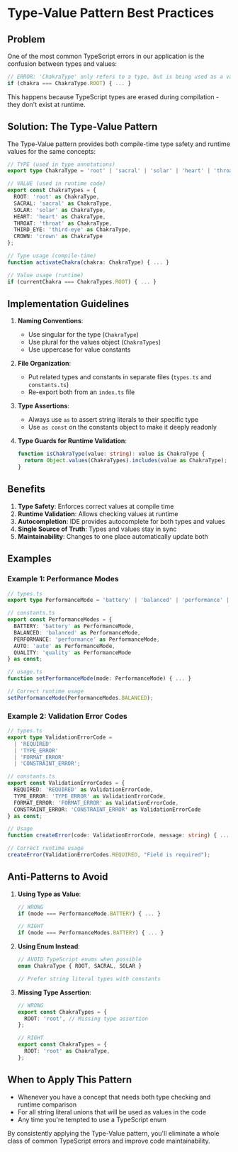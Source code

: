 
# Type-Value Pattern Best Practices

## Problem

One of the most common TypeScript errors in our application is the confusion between types and values:

```typescript
// ERROR: 'ChakraType' only refers to a type, but is being used as a value here
if (chakra === ChakraType.ROOT) { ... }
```

This happens because TypeScript types are erased during compilation - they don't exist at runtime.

## Solution: The Type-Value Pattern

The Type-Value pattern provides both compile-time type safety and runtime values for the same concepts:

```typescript
// TYPE (used in type annotations)
export type ChakraType = 'root' | 'sacral' | 'solar' | 'heart' | 'throat' | 'third-eye' | 'crown';

// VALUE (used in runtime code)
export const ChakraTypes = {
  ROOT: 'root' as ChakraType,
  SACRAL: 'sacral' as ChakraType,
  SOLAR: 'solar' as ChakraType,
  HEART: 'heart' as ChakraType,
  THROAT: 'throat' as ChakraType,
  THIRD_EYE: 'third-eye' as ChakraType,
  CROWN: 'crown' as ChakraType
};

// Type usage (compile-time)
function activateChakra(chakra: ChakraType) { ... }

// Value usage (runtime)
if (currentChakra === ChakraTypes.ROOT) { ... }
```

## Implementation Guidelines

1. **Naming Conventions**:
   - Use singular for the type (`ChakraType`)
   - Use plural for the values object (`ChakraTypes`)
   - Use uppercase for value constants

2. **File Organization**:
   - Put related types and constants in separate files (`types.ts` and `constants.ts`)
   - Re-export both from an `index.ts` file

3. **Type Assertions**:
   - Always use `as` to assert string literals to their specific type
   - Use `as const` on the constants object to make it deeply readonly

4. **Type Guards for Runtime Validation**:
   ```typescript
   function isChakraType(value: string): value is ChakraType {
     return Object.values(ChakraTypes).includes(value as ChakraType);
   }
   ```

## Benefits

1. **Type Safety**: Enforces correct values at compile time
2. **Runtime Validation**: Allows checking values at runtime
3. **Autocompletion**: IDE provides autocomplete for both types and values
4. **Single Source of Truth**: Types and values stay in sync
5. **Maintainability**: Changes to one place automatically update both

## Examples

### Example 1: Performance Modes

```typescript
// types.ts
export type PerformanceMode = 'battery' | 'balanced' | 'performance' | 'auto' | 'quality';

// constants.ts
export const PerformanceModes = {
  BATTERY: 'battery' as PerformanceMode,
  BALANCED: 'balanced' as PerformanceMode,
  PERFORMANCE: 'performance' as PerformanceMode,
  AUTO: 'auto' as PerformanceMode,
  QUALITY: 'quality' as PerformanceMode
} as const;

// usage.ts
function setPerformanceMode(mode: PerformanceMode) { ... }

// Correct runtime usage
setPerformanceMode(PerformanceModes.BALANCED);
```

### Example 2: Validation Error Codes

```typescript
// types.ts
export type ValidationErrorCode = 
  | 'REQUIRED' 
  | 'TYPE_ERROR' 
  | 'FORMAT_ERROR'
  | 'CONSTRAINT_ERROR';

// constants.ts
export const ValidationErrorCodes = {
  REQUIRED: 'REQUIRED' as ValidationErrorCode,
  TYPE_ERROR: 'TYPE_ERROR' as ValidationErrorCode,
  FORMAT_ERROR: 'FORMAT_ERROR' as ValidationErrorCode,
  CONSTRAINT_ERROR: 'CONSTRAINT_ERROR' as ValidationErrorCode
} as const;

// Usage
function createError(code: ValidationErrorCode, message: string) { ... }

// Correct runtime usage
createError(ValidationErrorCodes.REQUIRED, "Field is required");
```

## Anti-Patterns to Avoid

1. **Using Type as Value**:
   ```typescript
   // WRONG
   if (mode === PerformanceMode.BATTERY) { ... }
   
   // RIGHT
   if (mode === PerformanceModes.BATTERY) { ... }
   ```

2. **Using Enum Instead**:
   ```typescript
   // AVOID TypeScript enums when possible
   enum ChakraType { ROOT, SACRAL, SOLAR }
   
   // Prefer string literal types with constants
   ```

3. **Missing Type Assertion**:
   ```typescript
   // WRONG
   export const ChakraTypes = {
     ROOT: 'root', // Missing type assertion
   };
   
   // RIGHT
   export const ChakraTypes = {
     ROOT: 'root' as ChakraType,
   };
   ```

## When to Apply This Pattern

- Whenever you have a concept that needs both type checking and runtime comparison
- For all string literal unions that will be used as values in the code
- Any time you're tempted to use a TypeScript enum

By consistently applying the Type-Value pattern, you'll eliminate a whole class of common TypeScript errors and improve code maintainability.
